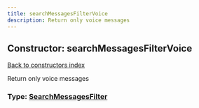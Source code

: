 ```yaml
---
title: searchMessagesFilterVoice
description: Return only voice messages
---
```

## Constructor: searchMessagesFilterVoice  
[Back to constructors index](index.md)



Return only voice messages




### Type: [SearchMessagesFilter](../types/SearchMessagesFilter.md)


